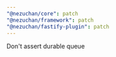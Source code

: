 ```yaml
---
"@nezuchan/core": patch
"@nezuchan/framework": patch
"@nezuchan/fastify-plugin": patch
---
```


Don't assert durable queue
